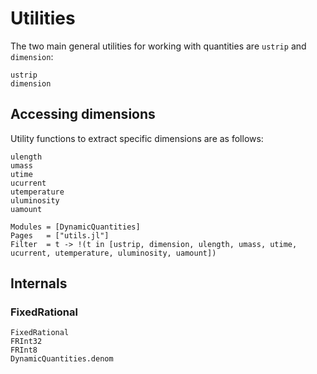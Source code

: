# Utilities

The two main general utilities for working
with quantities are `ustrip` and `dimension`:

```@docs
ustrip
dimension
```

## Accessing dimensions

Utility functions to extract specific dimensions are as follows:

```@docs
ulength
umass
utime
ucurrent
utemperature
uluminosity
uamount
```

```@autodocs
Modules = [DynamicQuantities]
Pages   = ["utils.jl"]
Filter  = t -> !(t in [ustrip, dimension, ulength, umass, utime, ucurrent, utemperature, uluminosity, uamount])
```

## Internals

### FixedRational

```@docs
FixedRational
FRInt32
FRInt8
DynamicQuantities.denom
```
